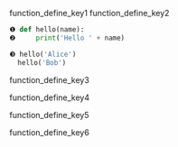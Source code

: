 function_define_key1
function_define_key2


```python
❶ def hello(name):
❷     print('Hello ' + name)

❸ hello('Alice')
  hello('Bob')
```
function_define_key3



function_define_key4


function_define_key5


function_define_key6
